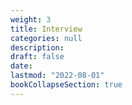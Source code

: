 ```yaml
---
weight: 3
title: Interview
categories: null
description: 
draft: false
date: 
lastmod: "2022-08-01"
bookCollapseSection: true
---
```


